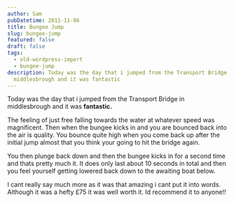 ```yaml
---
author: Sam
pubDatetime: 2011-11-06
title: Bungee Jump
slug: bungee-jump
featured: false
draft: false
tags:
  - old-wordpress-import
  - bungee-jump
description: Today was the day that i jumped from the Transport Bridge in
  middlesbrough and it was fantastic
---
```

Today was the day that i jumped from the Transport Bridge in middlesbrough and it was **fantastic.**

The feeling of just free falling towards the water at whatever speed was magnificent. Then when the bungee kicks in and you are bounced back into the air is quality. You bounce quite high when you come back up after the initial jump almost that you think your going to hit the bridge again.

You then plunge back down and then the bungee kicks in for a second time and thats pretty much it. It does only last about 10 seconds in total and then you feel yourself getting lowered back down to the awaiting boat below.

I cant really say much more as it was that amazing i cant put it into words. Although it was a hefty £75 it was well worth it. Id recommend it to anyone!!